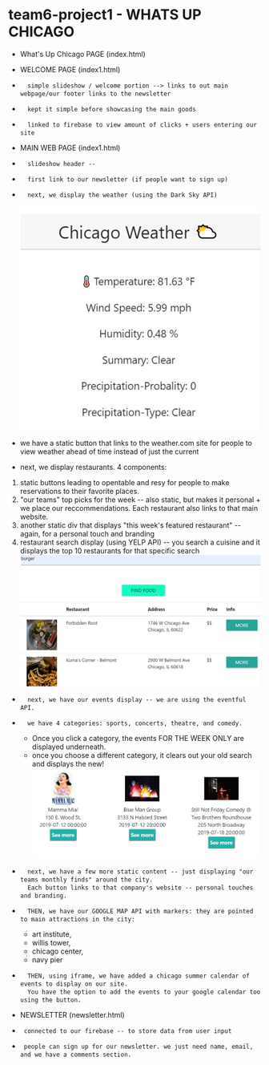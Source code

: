 # team6-project1  -  WHATS UP CHICAGO
*   What's Up Chicago PAGE (index.html)

*   WELCOME PAGE (index1.html)
*       simple slideshow / welcome portion --> links to out main webpage/our footer links to the newsletter
*       kept it simple before showcasing the main goods
*       linked to firebase to view amount of clicks + users entering our site


*   MAIN WEB PAGE (index1.html)
*       slideshow header --
*       first link to our newsletter (if people want to sign up)
*       next, we display the weather (using the Dark Sky API)
    ![weather-image](assets/images/readme/weather.JPG)
*   we have a static button that links to the weather.com site for people to view weather 
    ahead of time instead of just the current
*   next, we display restaurants. 4 components: 
1.   static buttons leading to opentable and resy for people to make reservations to their favorite places. 
2.   "our teams" top picks for the week -- also static, but makes it personal + we place our reccommendations. 
    Each restaurant also links to that main website. 
3.   another static div that displays "this week's featured restaurant" -- again, for a personal touch and branding
4.   restaurant search display (using YELP API) -- you search a cuisine and it displays the top 10 restaurants for that specific search 
![restaurant-image](assets/images/readme/restaurant.JPG)

*       next, we have our events display -- we are using the eventful API. 
*       we have 4 categories: sports, concerts, theatre, and comedy.
    -   Once you click a category, the events FOR THE WEEK ONLY are displayed underneath. 
    -   once you choose a different category, it clears out your old search and displays the new!
![event-image](assets/images/readme/event.JPG)

*       next, we have a few more static content -- just displaying "our teams monthly finds" around the city. 
        Each button links to that company's website -- personal touches and branding.
*       THEN, we have our GOOGLE MAP API with markers: they are pointed to main attractions in the city:
    -   art institute, 
    -   willis tower, 
    -   chicago center, 
    -   navy pier
*       THEN, using iframe, we have added a chicago summer calendar of events to display on our site. 
        You have the option to add the events to your google calendar too using the button.

*   NEWSLETTER (newsletter.html)
*      connected to our firebase -- to store data from user input
*      people can sign up for our newsletter. we just need name, email, and we have a comments section.
